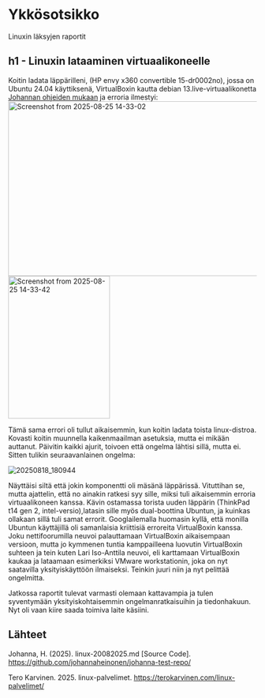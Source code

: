 # Ykkösotsikko
Linuxin läksyjen raportit

## h1 - Linuxin lataaminen virtuaalikoneelle
Koitin ladata läppärilleni, (HP envy x360 convertible 15-dr0002no), jossa on Ubuntu 24.04 käyttiksenä, VirtualBoxin kautta debian 13.live-virtuaalikonetta [Johannan ohjeiden mukaan](https://github.com/johannaheinonen/johanna-test-repo/blob/main/linux-20082025.md) ja erroria ilmestyi:
<img width="600" height="354" alt="Screenshot from 2025-08-25 14-33-02" src="https://github.com/user-attachments/assets/bca3367e-bdf9-4a44-a338-2267d6b251f2" />
<img width="206" height="289" alt="Screenshot from 2025-08-25 14-33-42" src="https://github.com/user-attachments/assets/2aa58f06-c16c-4b47-a0e2-3e46d8a80b97" />

Tämä sama errori oli tullut aikaisemmin, kun koitin ladata toista linux-distroa. Kovasti koitin muunnella kaikenmaailman asetuksia, mutta ei mikään auttanut. Päivitin kaikki ajurit, toivoen että ongelma lähtisi sillä, mutta ei. Sitten tulikin seuraavanlainen ongelma:

![20250818_180944](https://github.com/user-attachments/assets/1815eb8f-38be-4748-884a-8b3c576c4112)

Näyttäisi siltä että jokin komponentti oli mäsänä läppärissä. Vituttihan se, mutta ajattelin, että no ainakin ratkesi syy sille, miksi tuli aikaisemmin erroria virtuaalikoneen kanssa.
Kävin ostamassa torista uuden läppärin (ThinkPad t14 gen 2, intel-versio),latasin sille myös dual-boottina Ubuntun, ja kuinkas ollakaan sillä tuli samat errorit.
Googlailemalla huomasin kyllä, että monilla Ubuntun käyttäjillä oli samanlaisia kriittisiä erroreita VirtualBoxin kanssa. Joku nettifoorumilla neuvoi palauttamaan VirtualBoxin aikaisempaan versioon, mutta jo kymmenen tuntia kamppailleena luovutin VirtualBoxin suhteen ja tein kuten Lari Iso-Anttila neuvoi, eli karttamaan VirtualBoxin kaukaa ja lataamaan esimerkiksi VMware workstationin, joka on nyt saatavilla yksityiskäyttöön ilmaiseksi. Teinkin juuri niin ja nyt pelittää ongelmitta. 

Jatkossa raportit tulevat varmasti olemaan kattavampia ja tulen syventymään yksityiskohtaisemmin ongelmanratkaisuihin ja tiedonhakuun. Nyt oli vaan kiire saada toimiva laite käsiini.

## Lähteet

Johanna, H. (2025). linux-20082025.md [Source Code]. https://github.com/johannaheinonen/johanna-test-repo/

Tero Karvinen. 2025. linux-palvelimet. https://terokarvinen.com/linux-palvelimet/
